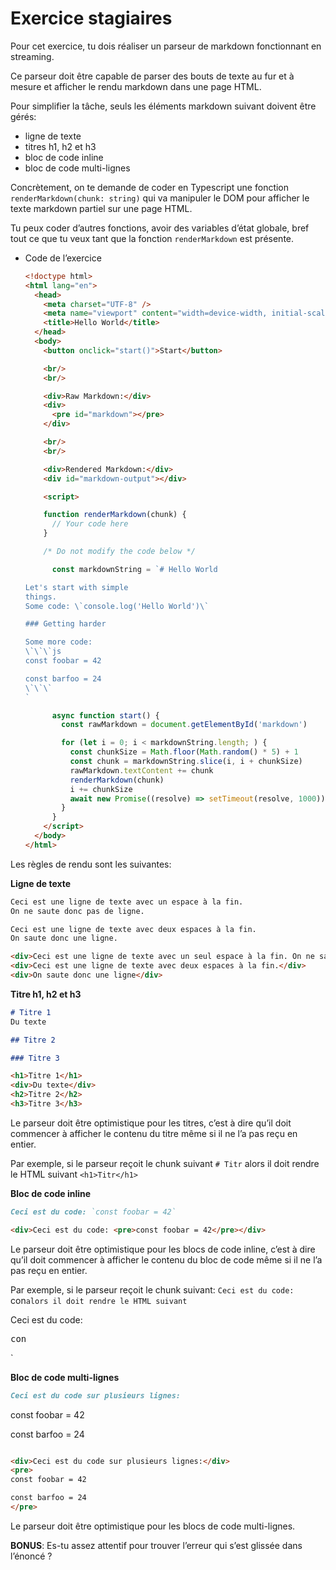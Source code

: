 # Exercice stagiaires

Pour cet exercice, tu dois réaliser un parseur de markdown fonctionnant en streaming.

Ce parseur doit être capable de parser des bouts de texte au fur et à mesure et afficher le rendu markdown dans une page HTML.

Pour simplifier la tâche, seuls les éléments markdown suivant doivent être gérés:

- ligne de texte
- titres h1, h2 et h3
- bloc de code inline
- bloc de code multi-lignes

Concrètement, on te demande de coder en Typescript une fonction `renderMarkdown(chunk: string)` qui va manipuler le DOM pour afficher le texte markdown partiel sur une page HTML.

Tu peux coder d’autres fonctions, avoir des variables d’état globale, bref tout ce que tu veux tant que la fonction `renderMarkdown` est présente.

- Code de l’exercice
    
    ```html
    <!doctype html>
    <html lang="en">
      <head>
        <meta charset="UTF-8" />
        <meta name="viewport" content="width=device-width, initial-scale=1.0" />
        <title>Hello World</title>
      </head>
      <body>
        <button onclick="start()">Start</button>
    
        <br/>
        <br/>
    
        <div>Raw Markdown:</div>
        <div>
          <pre id="markdown"></pre>
        </div>
    
        <br/>
        <br/>
    
        <div>Rendered Markdown:</div>
        <div id="markdown-output"></div>
    
        <script>
    
        function renderMarkdown(chunk) {
          // Your code here
        }
    
        /* Do not modify the code below */
    
          const markdownString = `# Hello World
    
    Let's start with simple
    things.  
    Some code: \`console.log('Hello World')\`
    
    ### Getting harder
    
    Some more code:
    \`\`\`js
    const foobar = 42
    
    const barfoo = 24
    \`\`\`
    `
    
          async function start() {
            const rawMarkdown = document.getElementById('markdown')
    
            for (let i = 0; i < markdownString.length; ) {
              const chunkSize = Math.floor(Math.random() * 5) + 1
              const chunk = markdownString.slice(i, i + chunkSize)
              rawMarkdown.textContent += chunk
              renderMarkdown(chunk)
              i += chunkSize
              await new Promise((resolve) => setTimeout(resolve, 1000))
            }
          }
        </script>
      </body>
    </html>
    
    ```
    

Les règles de rendu sont les suivantes:

**Ligne de texte**

```markdown
Ceci est une ligne de texte avec un espace à la fin. 
On ne saute donc pas de ligne.

Ceci est une ligne de texte avec deux espaces à la fin.  
On saute donc une ligne.
```

```html
<div>Ceci est une ligne de texte avec un seul espace à la fin. On ne saute donc pas de ligne.</div>
<div>Ceci est une ligne de texte avec deux espaces à la fin.</div>
<div>On saute donc une ligne</div>
```

**Titre h1, h2 et h3**

```markdown
# Titre 1
Du texte

## Titre 2

### Titre 3
```

```html
<h1>Titre 1</h1>
<div>Du texte</div>
<h2>Titre 2</h2>
<h3>Titre 3</h3>

```

Le parseur doit être optimistique pour les titres, c’est à dire qu’il doit commencer à afficher le contenu du titre même si il ne l’a pas reçu en entier.

Par exemple, si le parseur reçoit le chunk suivant `# Titr` alors il doit rendre le HTML suivant `<h1>Titr</h1>`

**Bloc de code inline**

```markdown
Ceci est du code: `const foobar = 42`
```

```html
<div>Ceci est du code: <pre>const foobar = 42</pre></div>
```

Le parseur doit être optimistique pour les blocs de code inline, c’est à dire qu’il doit commencer à afficher le contenu du bloc de code même si il ne l’a pas reçu en entier.

Par exemple, si le parseur reçoit le chunk suivant: `Ceci est du code: `con` alors il doit rendre le HTML suivant `<div>Ceci est du code: <pre>con</pre></div>`

**Bloc de code multi-lignes**

```markdown
Ceci est du code sur plusieurs lignes:
```
const foobar = 42

const barfoo = 24
```
```

```html
<div>Ceci est du code sur plusieurs lignes:</div>
<pre>
const foobar = 42

const barfoo = 24
</pre>
```

Le parseur doit être optimistique pour les blocs de code multi-lignes.

**BONUS**: Es-tu assez attentif pour trouver l’erreur qui s’est glissée dans l’énoncé ?